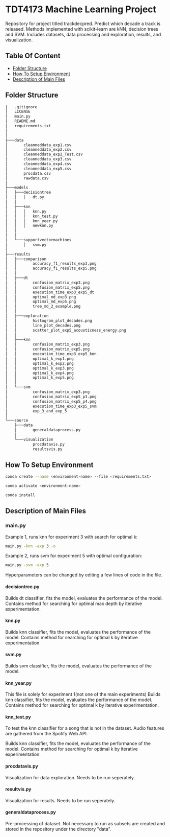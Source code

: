 # TDT4173 Machine Learning Project
Repository for project titled trackdecpred. Predict which decade a track is released. Methods implemented with
scikit-learn are kNN, decision trees and SVM. Includes datasets, data processing and exploration, results, 
and visualization.
## Table Of Content

* [Folder Structure](https://github.com/Fosso/trackdecpred/tree/readme#folder-structure)
* [How To Setup Environment](https://github.com/Fosso/trackdecpred/tree/readme#how-to-run)
* [Description of Main Files](https://github.com/Fosso/trackdecpred/tree/readme#main-files)

## Folder Structure 



```bash
│   .gitignore
│   LICENSE
│   main.py
│   README.md
│   requirements.txt
│
│
├───data
│       cleanneddata_exp1.csv
│       cleanneddata_exp2.csv
│       cleanneddata_exp2_Test.csv
│       cleanneddata_exp3.csv
│       cleanneddata_exp4.csv
│       cleanneddata_exp5.csv
│       procdata.csv
│       rawdata.csv
│
├───models
│   ├───decisiontree
│   │   │   dt.py
│   │
│   ├───knn
│   │   │   knn.py
│   │   │   knn_test.py
│   │   │   knn_year.py
│   │   │   newknn.py
│   │  
│   │
│   └───supportvectormachines
│       │   svm.py
│
├───results
│   ├───comparison
│   │       accuracy_f1_results_exp3.png
│   │       accuracy_f1_results_exp5.png
│   │
│   ├───dt
│   │       confusion_matrix_exp3.png
│   │       confusion_matrix_exp5.png
│   │       execution_time_exp3_exp5_dt
│   │       optimal_md_exp3.png
│   │       optimal_md_exp5.png
│   │       tree_md_2_example.png
│   │
│   ├───exploration
│   │       histogram_plot_decades.png
│   │       line_plot_decades.png
│   │       scatter_plot_exp5_acousticness_energy.png
│   │
│   ├───knn
│   │       confusion_matrix_exp3.png
│   │       confusion_matrix_exp5.png
│   │       execution_time_exp3_exp5_knn
│   │       optimal_k_exp1.png
│   │       optimal_k_exp2.png
│   │       optimal_k_exp3.png
│   │       optimal_k_exp4.png
│   │       optimal_k_exp5.png
│   │
│   └───svm
│           confusion_matrix_exp3.png
│           confusion_matrix_exp5_p3.png
│           confusion_matrix_exp5_p4.png
│           execution_time_exp3_exp5_svm
│           exp_3_and_exp_5
│
└───source
    ├───data
    │       generaldataprocess.py
    │
    └───visualization
            procdatavis.py
            resultsvis.py

```


## How To Setup Environment

```bash
conda create --name <environment-name> --file <requirements.txt>
```

```bash
conda activate <environment-name>
```

```bash
conda install
```


## Description of Main Files
### main.py

Example 1, runs knn for experiment 3 with search for optimal k: 
```bash 
main.py -knn -exp 3 -o
```
Example 2, runs svm for experiment 5 with optimal configuration:
```bash 
main.py -svm -exp 5
```

Hyperparameters can be changed by editing a few lines of code in the file.


#### decisiontree.py
Builds dt classifier, fits the model, evaluates the performance of the model. Contains method for searching for optimal max depth by iterative experimentation.

#### knn.py
Builds knn classifier, fits the model, evaluates the performance of the model. Contains method for searching for optimal k by iterative experimentation.


#### svm.py
Builds svm classifier, fits the model, evaluates the performance of the model.


#### knn_year.py
This file is solely for experiment 1(not one of the main experiments)
Builds knn classifier, fits the model, evaluates the performance of the model. Contains method for searching for optimal k by iterative experimentation.

#### knn_test.py
To test the knn classifier for a song that is not in the dataset. Audio features are gathered from the Spotify Web API.

Builds knn classifier, fits the model, evaluates the performance of the model. Contains method for searching for optimal k by iterative experimentation.



#### procdatavis.py

Visualization for data exploration. Needs to be run seperately.

#### resultvis.py

Visualization for results. Needs to be run seperately.

#### generaldataprocess.py

Pre-processing of dataset. Not necessary to run as subsets are created and stored in the repository under the directory "data".